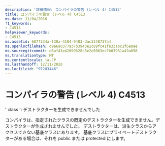 ```yaml
---
description: '詳細情報: コンパイラの警告 (レベル 4) C4513'
title: コンパイラの警告 (レベル 4) C4513
ms.date: 11/04/2016
f1_keywords:
- C4513
helpviewer_keywords:
- C4513
ms.assetid: 6877334a-f30a-4184-9483-dac3348737a4
ms.openlocfilehash: d9a6a0377937b3943e1c89fc41fe33abc1f6e9ae
ms.sourcegitcommit: d6af41e42699628c3e2e6063ec7b03931a49a098
ms.translationtype: MT
ms.contentlocale: ja-JP
ms.lasthandoff: 12/11/2020
ms.locfileid: "97203446"
---
```

# <a name="compiler-warning-level-4-c4513"></a>コンパイラの警告 (レベル 4) C4513

' class ': デストラクターを生成できませんでした

コンパイラは、指定されたクラスの既定のデストラクターを生成できません。デストラクターが作成されませんでした。 デストラクターは、派生クラスからアクセスできない基底クラスにあります。 基底クラスにプライベートデストラクターがある場合は、それを public または protected にします。
